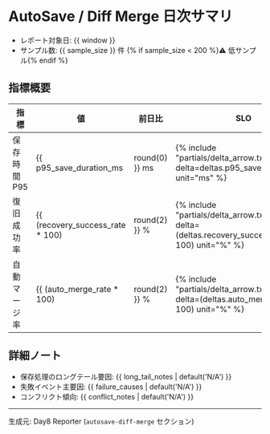 # AutoSave / Diff Merge 日次サマリ

- レポート対象日: {{ window }}
- サンプル数: {{ sample_size }} 件 {% if sample_size < 200 %}⚠️ 低サンプル{% endif %}

## 指標概要
| 指標 | 値 | 前日比 | SLO |
| --- | --- | --- | --- |
| 保存時間 P95 | {{ p95_save_duration_ms | round(0) }} ms | {% include "partials/delta_arrow.txt" with delta=deltas.p95_save_duration_ms unit="ms" %} | ≤ 2500 ms {% if p95_save_duration_ms > 2500 %}:warning:{% endif %}
| 復旧成功率 | {{ (recovery_success_rate * 100) | round(2) }} % | {% include "partials/delta_arrow.txt" with delta=(deltas.recovery_success_rate * 100) unit="%" %} | ≥ 98 % {% if recovery_success_rate < 0.98 %}:warning:{% endif %}
| 自動マージ率 | {{ (auto_merge_rate * 100) | round(2) }} % | {% include "partials/delta_arrow.txt" with delta=(deltas.auto_merge_rate * 100) unit="%" %} | ≥ 75 % {% if auto_merge_rate < 0.75 %}:warning:{% endif %}

## 詳細ノート
- 保存処理のロングテール要因: {{ long_tail_notes | default('N/A') }}
- 失敗イベント主要因: {{ failure_causes | default('N/A') }}
- コンフリクト傾向: {{ conflict_notes | default('N/A') }}

---
生成元: Day8 Reporter (`autosave-diff-merge` セクション)
